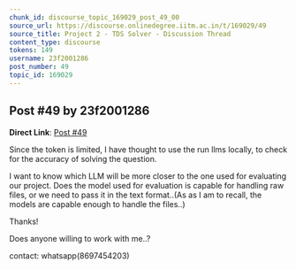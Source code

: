 ```yaml
---
chunk_id: discourse_topic_169029_post_49_00
source_url: https://discourse.onlinedegree.iitm.ac.in/t/169029/49
source_title: Project 2 - TDS Solver - Discussion Thread
content_type: discourse
tokens: 149
username: 23f2001286
post_number: 49
topic_id: 169029
---
```


## Post #49 by 23f2001286

**Direct Link**: [Post #49](https://discourse.onlinedegree.iitm.ac.in/t/169029/49)

Since the token is limited, I have thought to use the run llms locally, to check for the accuracy of solving the question.

I want to know which LLM will be more closer to the one used for evaluating our project.
Does the model used for evaluation is capable for handling raw files, or we need to pass it in the text format..(As as I am to recall, the models are capable enough to handle the files..)

Thanks!

Does anyone willing to work with me..?

contact: whatsapp(8697454203)
